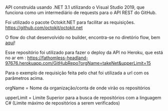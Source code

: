 API construída usando .NET 3.1 utilizando o Visual Studio 2019, que funciona como um intermediário de requests para o API REST do GitHub.

Foi utilizado o pacote Octokit.NET para facilitar as requisições. https://github.com/octokit/octokit.net

O flow do chat desenvolvido no builder, encontra-se no diretório flow, bem [aqui](https://github.com/vbazuke/GitHubGetter/blob/master/flow/vbazuke-botflow.json)!

Esse repositório foi utilizado para fazer o deploy da API no Heroku, que está no ar em : https://fathomless-headland-97676.herokuapp.com/GitHubRepo?orgName=takeNet&upperLimit=15

Para o exemplo de requisição feita pelo chat foi utilizada a url com os parâmetros acima.

orgName =    Nome da organização/conta de onde virão os repositórios

upperLimit = Limite Superior para a busca de repositórios com a linguagem C# (Limite máximo de repositórios a serem verificados)


